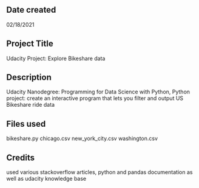 ## Date created
02/18/2021

## Project Title
Udacity Project: Explore Bikeshare data

## Description
Udacity Nanodegree: Programming for Data Science with Python, Python project: create an interactive program that lets you filter and output US Bikeshare ride data

## Files used
bikeshare.py chicago.csv new_york_city.csv washington.csv

## Credits
used various stackoverflow articles, python and pandas documentation as well as udacity knowledge base
